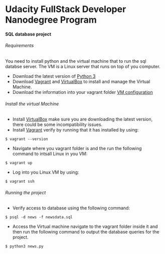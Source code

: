 # Udacity FullStack Developer Nanodegree Program
#### SQL database project

###### Requirements
You need to install python and the virtual machine that to run the sql databse server. The VM is a Linux server that runs on top of you computer.
* Download the latest version of [Python 3](https://www.python.org/downloads/)
* Download [Vagrant](https://www.vagrantup.com/downloads.html) and [VirtualBox](https://www.virtualbox.org) to install and manage the Virtual Machine.
* Download the information into your vagrant folder [VM configuration](https://d17h27t6h515a5.cloudfront.net/topher/2016/August/57b5f748_newsdata/newsdata.zip)


###### Install the virtual Machine
* Install [VirtualBox](https://www.virtualbox.org) make sure you are downloading the latest version, there could be some incompatibility issues.
* Install [Vagrant](https://www.vagrantup.com/downloads.html) verify by running that it has installed by using:
```
$ vagrant --version
```
* Navigate where you vagrant folder is and the run the following command to intsall Linux in you VM:
```
$ vagrant up
```
* Log into you Linux VM by using:
```
$ vagrant ssh
```

###### Running the project
* Verify access to database using the following command: 
```
$ psql -d news -f newsdata.sql
```
* Access the Virtual machine navigate to the vagrant folder inside it and then run the following command to output the database queries for the project.
```
$ python3 news.py
```

